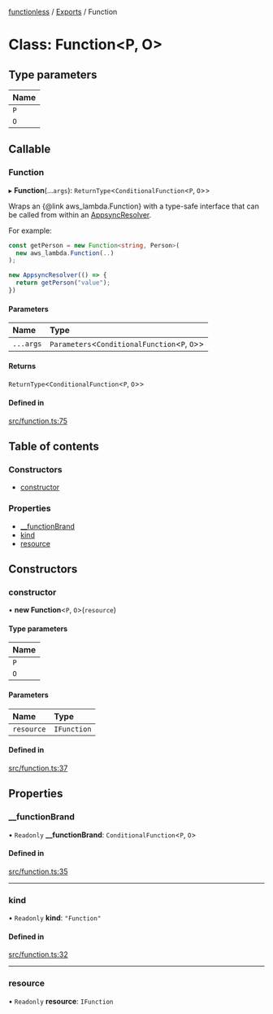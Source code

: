 [functionless](../README.md) / [Exports](../modules.md) / Function

# Class: Function<P, O\>

## Type parameters

| Name |
| :------ |
| `P` |
| `O` |

## Callable

### Function

▸ **Function**(...`args`): `ReturnType`<`ConditionalFunction`<`P`, `O`\>\>

Wraps an {@link aws_lambda.Function} with a type-safe interface that can be
called from within an [AppsyncResolver](AppsyncResolver.md).

For example:
```ts
const getPerson = new Function<string, Person>(
  new aws_lambda.Function(..)
);

new AppsyncResolver(() => {
  return getPerson("value");
})
```

#### Parameters

| Name | Type |
| :------ | :------ |
| `...args` | `Parameters`<`ConditionalFunction`<`P`, `O`\>\> |

#### Returns

`ReturnType`<`ConditionalFunction`<`P`, `O`\>\>

#### Defined in

[src/function.ts:75](https://github.com/sam-goodwin/functionless/blob/d22ce12/src/function.ts#L75)

## Table of contents

### Constructors

- [constructor](Function.md#constructor)

### Properties

- [\_\_functionBrand](Function.md#__functionbrand)
- [kind](Function.md#kind)
- [resource](Function.md#resource)

## Constructors

### constructor

• **new Function**<`P`, `O`\>(`resource`)

#### Type parameters

| Name |
| :------ |
| `P` |
| `O` |

#### Parameters

| Name | Type |
| :------ | :------ |
| `resource` | `IFunction` |

#### Defined in

[src/function.ts:37](https://github.com/sam-goodwin/functionless/blob/d22ce12/src/function.ts#L37)

## Properties

### \_\_functionBrand

• `Readonly` **\_\_functionBrand**: `ConditionalFunction`<`P`, `O`\>

#### Defined in

[src/function.ts:35](https://github.com/sam-goodwin/functionless/blob/d22ce12/src/function.ts#L35)

___

### kind

• `Readonly` **kind**: ``"Function"``

#### Defined in

[src/function.ts:32](https://github.com/sam-goodwin/functionless/blob/d22ce12/src/function.ts#L32)

___

### resource

• `Readonly` **resource**: `IFunction`
